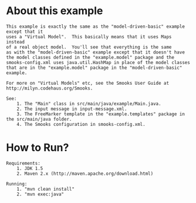 About this example
==================
    This example is exactly the same as the "model-driven-basic" example except that it
    uses a "Virtual Model".  This basically means that it uses Maps instead
    of a real object model.  You'll see that everything is the same
    as with the "model-driven-basic" example except that it doesn't have
    the model classes defined in the "example.model" package and the
    smooks-config.xml uses java.util.HashMap in place of the model classes
    that are in the "example.model" package in the "model-driven-basic" example.

    For more on "Virtual Models" etc, see the Smooks User Guide at
    http://milyn.codehaus.org/Smooks.    

    See:
        1. The "Main" class in src/main/java/example/Main.java.
        2. The input message in input-message.xml.
        3. The FreeMarker template in the "example.templates" package in the src/main/java folder.
        4. The Smooks configuration in smooks-config.xml.

How to Run?
===========
    Requirements:
        1. JDK 1.5
        2. Maven 2.x (http://maven.apache.org/download.html)

    Running:
        1. "mvn clean install"
        2. "mvn exec:java"